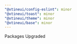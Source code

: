 ```yaml
---
"@xtineui/config-eslint": minor
"@xtineui/toast": minor
"@xtineui/theme": minor
"@xtineui/base": minor
---
```


Packages Upgraded
